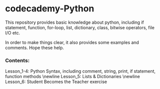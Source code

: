 # codecademy-Python
This repository provides basic knowledge about python, including if statement, function, for-loop, list, dictionary, class,
bitwise operators, file I/O etc.

In order to make things clear, it also provides some examples and comments. Hope these help.

### Contents:
Lesson_1-4: Python Syntax, including comment, string, print, if statement, function methods
\newline
Lesson_5: Lists & Dictionaries
\newline
Lesson_6: Student Becomes the Teacher exercise
